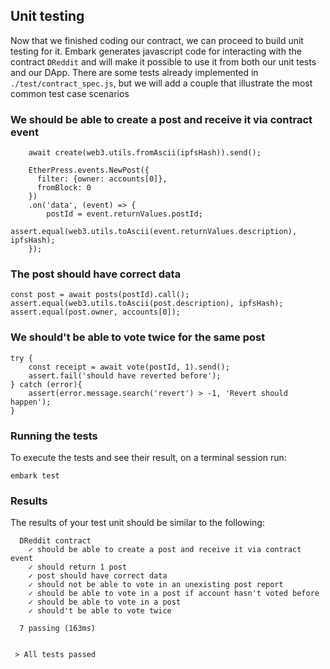 ## Unit testing
Now that we finished coding our contract, we can proceed to build unit testing for it. Embark generates javascript code for interacting with the contract `DReddit` and will make it possible to use it from both our unit tests and our DApp. There are some tests already implemented in `./test/contract_spec.js`, but we will add a couple that illustrate the most common test case scenarios

### We should be able to create a post and receive it via contract event
```
    await create(web3.utils.fromAscii(ipfsHash)).send();

    EtherPress.events.NewPost({
      filter: {owner: accounts[0]},
      fromBlock: 0
    })
    .on('data', (event) => {
        postId = event.returnValues.postId;
        assert.equal(web3.utils.toAscii(event.returnValues.description), ipfsHash);
    });
```

### The post should have correct data
```
const post = await posts(postId).call();
assert.equal(web3.utils.toAscii(post.description), ipfsHash);
assert.equal(post.owner, accounts[0]);
```

### We should't be able to vote twice for the same post
```
try {
    const receipt = await vote(postId, 1).send();
    assert.fail('should have reverted before');
} catch (error){
    assert(error.message.search('revert') > -1, 'Revert should happen');
}
```

### Running the tests
To execute the tests and see their result, on a terminal session run:
```
embark test
```
### Results
The results of your test unit should be similar to the following:
```
  DReddit contract
    ✓ should be able to create a post and receive it via contract event
    ✓ should return 1 post
    ✓ post should have correct data
    ✓ should not be able to vote in an unexisting post report
    ✓ should be able to vote in a post if account hasn't voted before
    ✓ should be able to vote in a post
    ✓ should't be able to vote twice

  7 passing (163ms)


 > All tests passed
```
